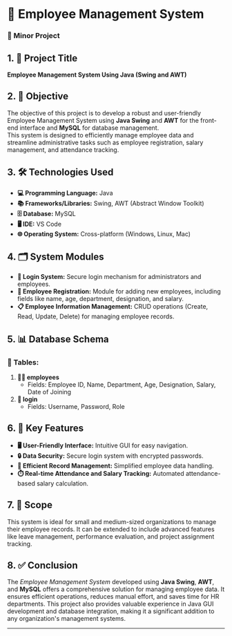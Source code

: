 # 🏢 Employee Management System  

### 🎯 Minor Project  

## 1. 📌 Project Title  
**Employee Management System Using Java (Swing and AWT)**  

## 2. 🎯 Objective  
The objective of this project is to develop a robust and user-friendly Employee Management System using **Java Swing** and **AWT** for the front-end interface and **MySQL** for database management.  
This system is designed to efficiently manage employee data and streamline administrative tasks such as employee registration, salary management, and attendance tracking.  

## 3. 🛠️ Technologies Used  
- **💻 Programming Language:** Java  
- **📚 Frameworks/Libraries:** Swing, AWT (Abstract Window Toolkit)  
- **🗄️ Database:** MySQL  
- **🖥️ IDE:** VS Code  
- **🌐 Operating System:** Cross-platform (Windows, Linux, Mac)  

## 4. 🗂️ System Modules  
- **🔐 Login System:** Secure login mechanism for administrators and employees.  
- **📝 Employee Registration:** Module for adding new employees, including fields like name, age, department, designation, and salary.  
- **📋 Employee Information Management:** CRUD operations (Create, Read, Update, Delete) for managing employee records.  

## 5. 📊 Database Schema  
### 📁 Tables:  
1. **🧑‍💼 employees**  
   - Fields: Employee ID, Name, Department, Age, Designation, Salary, Date of Joining  
2. **🔑 login**  
   - Fields: Username, Password, Role  

## 6. 🌟 Key Features  
- **🖥️ User-Friendly Interface:** Intuitive GUI for easy navigation.  
- **🔒 Data Security:** Secure login system with encrypted passwords.  
- **📂 Efficient Record Management:** Simplified employee data handling.  
- **⏱️ Real-time Attendance and Salary Tracking:** Automated attendance-based salary calculation.  

## 7. 🚀 Scope  
This system is ideal for small and medium-sized organizations to manage their employee records. It can be extended to include advanced features like leave management, performance evaluation, and project assignment tracking.  

## 8. ✅ Conclusion  
The *Employee Management System* developed using **Java Swing**, **AWT**, and **MySQL** offers a comprehensive solution for managing employee data. It ensures efficient operations, reduces manual effort, and saves time for HR departments. This project also provides valuable experience in Java GUI development and database integration, making it a significant addition to any organization's management systems.  

---
